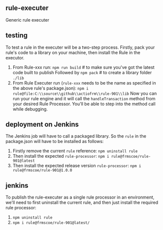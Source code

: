 ## rule-executer
Generic rule executer

## testing
To test a rule in the executer will be a two-step process. Firstly, pack your rule's code to a library on your machine, then install the Rule in the executor. 
1. From Rule-xxx run:
`npm run build` # to make sure you've got the latest code built to publish
Followed by 
`npm pack` # to create a library folder `./lib`
2. From Rule Executer run (`rule-xxx` needs to be the name as specified in the above rule's package.json):
`npm i rule@file:C:\\source\\github\\actiofrm\\rule-901\\lib`
Now you can run your rule engine and it will call the `handleTransaction` method from your desired Rule Processor. You'll be able to step into the method call while debugging.

## deployment on Jenkins
The Jenkins job will have to call a packaged library. So the `rule` in the package.json will have to be installed as follows:
1. Firstly remove the current `rule` reference:
`npm uninstall rule`
2. Then install the expected `rule-processor`:
`npm i rule@frmscoe/rule-901@latest`
3. Then install the expected release version `rule-processor`:
`npm i rule@frmscoe/rule-901@1.0.0`

## jenkins
To publish the rule-executer as a single rule processor in an environment, we'll need to first uninstall the current rule, and then just install the required rule processor:
1. `npm uninstall rule`
2. `npm i rule@frmscoe/rule-901@latest/`